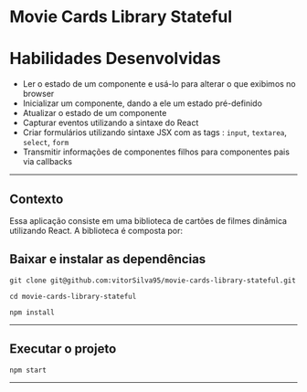 # Movie Cards Library Stateful

# Habilidades Desenvolvidas
  - Ler o estado de um componente e usá-lo para alterar o que exibimos no browser
  - Inicializar um componente, dando a ele um estado pré-definido
  - Atualizar o estado de um componente
  - Capturar eventos utilizando a sintaxe do React
  - Criar formulários utilizando sintaxe JSX com as tags : `input`, `textarea`, `select`, `form`
  - Transmitir informações de componentes filhos para componentes pais via callbacks


---

## Contexto

Essa aplicação consiste em uma biblioteca de cartões de filmes dinâmica utilizando React. A biblioteca é composta por:

## Baixar e instalar as dependências

```
git clone git@github.com:vitorSilva95/movie-cards-library-stateful.git
```
```
cd movie-cards-library-stateful
```
```
npm install
```
---
 
 ## Executar o projeto

 ```
 npm start
 ```
 ---


